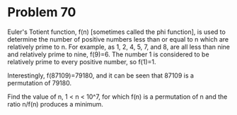 Problem 70
==========

Euler's Totient function, f(n) [sometimes called the phi function], is
used to determine the number of positive numbers less than or equal to n
which are relatively prime to n. For example, as 1, 2, 4, 5, 7, and 8, are
all less than nine and relatively prime to nine, f(9)=6.
The number 1 is considered to be relatively prime to every positive
number, so f(1)=1.

Interestingly, f(87109)=79180, and it can be seen that 87109 is a
permutation of 79180.

Find the value of n, 1 < n < 10^7, for which f(n) is a permutation of n
and the ratio n/f(n) produces a minimum.
